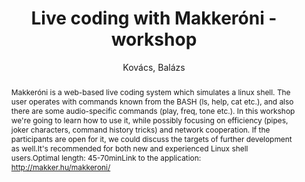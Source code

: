 ---
title: "Live coding with Makkeróni - workshop"
abstract: "Makkeróni is a web-based live coding system which simulates a linux shell. The user operates with commands known from the BASH (ls, help, cat etc.), and also there are some audio-specific commands (play, freq, tone etc.). In this workshop we're going to learn how to use it, while possibly focusing on efficiency (pipes, joker characters, command history tricks) and network cooperation. If the participants are open for it, we could discuss the targets of further development as well.It's recommended for both new and experienced Linux shell users.Optimal length: 45-70minLink to the application: http://makker.hu/makkeroni/"
address: "Trondheim, Norway"
booktitle: "Proceedings of the International Web Audio Conference"
editor: "Xambó, Anna and Martín, Sara R. and Roma, Gerard"
month: "December"
publisher: "NTNU"
series: "WAC '19"
pages: "176--177"
id: "2019_75"
author: "Kovács, Balázs"
webAuthor: "Balázs Kovács"
track: "Workshop"
year: "2019"
tags: year2019
media: https://youtu.be/XNiSgrSjHIc
pdflink: "/_data/papers/pdf/2019/2019_75.pdf"
ISSN: "2663-5844"
---